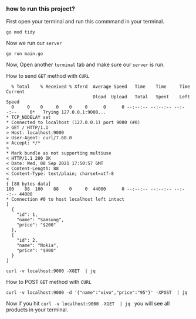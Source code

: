 ### how to run this project?
First open your terminal and run this commmand in your terminal.

`go mod tidy`

Now we run our `server`

`go run main.go`

Now, Open another `terminal` tab and make sure our `server` is run.

How to send `GET` method with `CURL`

```
  % Total    % Received % Xferd  Average Speed   Time    Time     Time  Current
                                 Dload  Upload   Total   Spent    Left  Speed
  0     0    0     0    0     0      0      0 --:--:-- --:--:-- --:--:--     0*   Trying 127.0.0.1:9000...
* TCP_NODELAY set
* Connected to localhost (127.0.0.1) port 9000 (#0)
> GET / HTTP/1.1
> Host: localhost:9000
> User-Agent: curl/7.68.0
> Accept: */*
> 
* Mark bundle as not supporting multiuse
< HTTP/1.1 200 OK
< Date: Wed, 08 Sep 2021 17:50:57 GMT
< Content-Length: 88
< Content-Type: text/plain; charset=utf-8
< 
{ [88 bytes data]
100    88  100    88    0     0  44000      0 --:--:-- --:--:-- --:--:-- 44000
* Connection #0 to host localhost left intact
[
  {
    "id": 1,
    "name": "Samsung",
    "price": "$200"
  },
  {
    "id": 2,
    "name": "Nokia",
    "price": "$900"
  }
]

```

`curl -v localhost:9000 -XGET  | jq `

How to POST `GET` method with `CURL`

`curl -v localhost:9000 -d '{"name":"vivo","price":"95"}' -XPOST  | jq `


Now if you hit `curl -v localhost:9000 -XGET  | jq ` you will see all products in your terminal.

